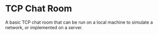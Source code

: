 # TCP Chat Room

A basic TCP chat room that can be run on a local machine to simulate a network, or implemented on a server.